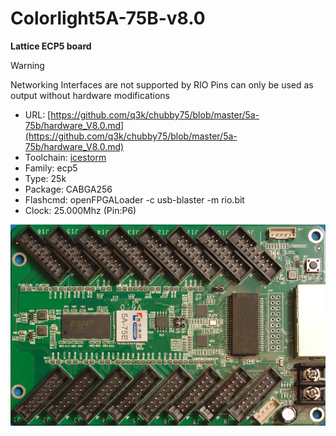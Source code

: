 # Colorlight5A-75B-v8.0
**Lattice ECP5 board**

> [!WARNING]
> Networking Interfaces are not supported by RIO
> Pins can only be used as output without hardware modifications

* URL: [https://github.com/q3k/chubby75/blob/master/5a-75b/hardware_V8.0.md](https://github.com/q3k/chubby75/blob/master/5a-75b/hardware_V8.0.md)
* Toolchain: [icestorm](icestorm/README.md)
* Family: ecp5
* Type: 25k
* Package: CABGA256
* Flashcmd: openFPGALoader -c usb-blaster -m rio.bit
* Clock: 25.000Mhz (Pin:P6)

![board.png](board.png)

